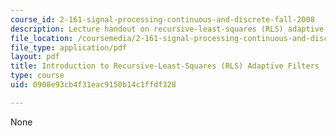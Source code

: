 ```yaml
---
course_id: 2-161-signal-processing-continuous-and-discrete-fall-2008
description: Lecture handout on recursive-least-squares (RLS) adaptive filters.
file_location: /coursemedia/2-161-signal-processing-continuous-and-discrete-fall-2008/0908e93cb4f31eac9150b14c1ffdf328_rls.pdf
file_type: application/pdf
layout: pdf
title: Introduction to Recursive-Least-Squares (RLS) Adaptive Filters
type: course
uid: 0908e93cb4f31eac9150b14c1ffdf328

---
```

None